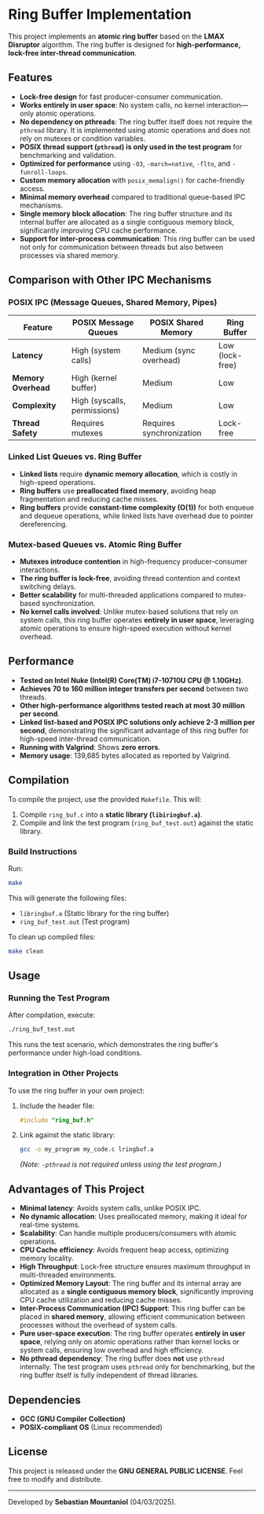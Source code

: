 # Ring Buffer Implementation

This project implements an **atomic ring buffer** based on the **LMAX Disruptor** algorithm. The ring buffer is designed for **high-performance, lock-free inter-thread communication**.

## Features
- **Lock-free design** for fast producer-consumer communication.
- **Works entirely in user space**: No system calls, no kernel interaction—only atomic operations.
- **No dependency on pthreads**: The ring buffer itself does not require the `pthread` library. It is implemented using atomic operations and does not rely on mutexes or condition variables.
- **POSIX thread support (`pthread`) is only used in the test program** for benchmarking and validation.
- **Optimized for performance** using `-O3`, `-march=native`, `-flto`, and `-funroll-loops`.
- **Custom memory allocation** with `posix_memalign()` for cache-friendly access.
- **Minimal memory overhead** compared to traditional queue-based IPC mechanisms.
- **Single memory block allocation**: The ring buffer structure and its internal buffer are allocated as a single contiguous memory block, significantly improving CPU cache performance.
- **Support for inter-process communication**: This ring buffer can be used not only for communication between threads but also between processes via shared memory.

## Comparison with Other IPC Mechanisms
### **POSIX IPC (Message Queues, Shared Memory, Pipes)**
| Feature | POSIX Message Queues | POSIX Shared Memory | Ring Buffer |
|---------|----------------------|----------------------|-------------|
| **Latency** | High (system calls) | Medium (sync overhead) | Low (lock-free) |
| **Memory Overhead** | High (kernel buffer) | Medium | Low |
| **Complexity** | High (syscalls, permissions) | Medium | Low |
| **Thread Safety** | Requires mutexes | Requires synchronization | Lock-free |

### **Linked List Queues vs. Ring Buffer**
- **Linked lists** require **dynamic memory allocation**, which is costly in high-speed operations.
- **Ring buffers** use **preallocated fixed memory**, avoiding heap fragmentation and reducing cache misses.
- **Ring buffers** provide **constant-time complexity (O(1))** for both enqueue and dequeue operations, while linked lists have overhead due to pointer dereferencing.

### **Mutex-based Queues vs. Atomic Ring Buffer**
- **Mutexes introduce contention** in high-frequency producer-consumer interactions.
- **The ring buffer is lock-free**, avoiding thread contention and context switching delays.
- **Better scalability** for multi-threaded applications compared to mutex-based synchronization.
- **No kernel calls involved**: Unlike mutex-based solutions that rely on system calls, this ring buffer operates **entirely in user space**, leveraging atomic operations to ensure high-speed execution without kernel overhead.

## Performance
- **Tested on Intel Nuke (Intel(R) Core(TM) i7-10710U CPU @ 1.10GHz)**.
- **Achieves 70 to 160 million integer transfers per second** between two threads.
- **Other high-performance algorithms tested reach at most 30 million per second**.
- **Linked list-based and POSIX IPC solutions only achieve 2-3 million per second**, demonstrating the significant advantage of this ring buffer for high-speed inter-thread communication.
- **Running with Valgrind**: Shows **zero errors**.
- **Memory usage**: 139,685 bytes allocated as reported by Valgrind.

## Compilation
To compile the project, use the provided `Makefile`. This will:
1. Compile `ring_buf.c` into a **static library (`libiringbuf.a`)**.
2. Compile and link the test program (`ring_buf_test.out`) against the static library.

### **Build Instructions**
Run:
```sh
make
```

This will generate the following files:
- `libringbuf.a` (Static library for the ring buffer)
- `ring_buf_test.out` (Test program)

To clean up compiled files:
```sh
make clean
```

## Usage
### **Running the Test Program**
After compilation, execute:
```sh
./ring_buf_test.out
```
This runs the test scenario, which demonstrates the ring buffer's performance under high-load conditions.

### **Integration in Other Projects**
To use the ring buffer in your own project:
1. Include the header file:
   ```c
   #include "ring_buf.h"
   ```
2. Link against the static library:
   ```sh
   gcc -o my_program my_code.c lringbuf.a
   ```
   *(Note: `-pthread` is not required unless using the test program.)*

## Advantages of This Project
- **Minimal latency**: Avoids system calls, unlike POSIX IPC.
- **No dynamic allocation**: Uses preallocated memory, making it ideal for real-time systems.
- **Scalability**: Can handle multiple producers/consumers with atomic operations.
- **CPU Cache efficiency**: Avoids frequent heap access, optimizing memory locality.
- **High Throughput**: Lock-free structure ensures maximum throughput in multi-threaded environments.
- **Optimized Memory Layout**: The ring buffer and its internal array are allocated as a **single contiguous memory block**, significantly improving CPU cache utilization and reducing cache misses.
- **Inter-Process Communication (IPC) Support**: This ring buffer can be placed in **shared memory**, allowing efficient communication between processes without the overhead of system calls.
- **Pure user-space execution**: The ring buffer operates **entirely in user space**, relying only on atomic operations rather than kernel locks or system calls, ensuring low overhead and high efficiency.
- **No pthread dependency**: The ring buffer does **not** use `pthread` internally. The test program uses `pthread` only for benchmarking, but the ring buffer itself is fully independent of thread libraries.

## Dependencies
- **GCC (GNU Compiler Collection)**
- **POSIX-compliant OS** (Linux recommended)

## License
This project is released under the **GNU GENERAL PUBLIC LICENSE**. Feel free to modify and distribute.

---
Developed by **Sebastian Mountaniol** (04/03/2025).


